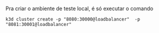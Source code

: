 Pra criar o ambiente de teste local, é só executar o comando 
```
k3d cluster create -p "8080:30000@loadbalancer"  -p "8081:30001@loadbalancer"
```